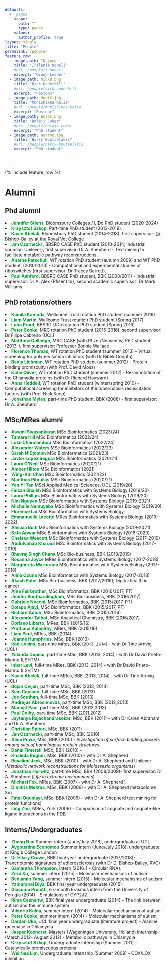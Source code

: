 ```yaml
---
defaults:
  # _pages
  - scope:
      path: ""
      type: pages
    values:
      author_profile: true
layout: single
title: "People"
permalink: /people/
feature_row:
  - image_path: IN.jpeg
    title: "Irilenia Nobeli"
    #url: /people/i-nobeli
    excerpt: "Group Leader"
  - image_path: NickU.png
    title: "Nick Underhill"
    #url: /people/nich-underhill
    excerpt: "Postdoc"
  - image_path: MuniK.jpg
    title: "Munishikha Kalia"
    #url: /people/munishikha-kalia
    excerpt: "Postdoc"
  - image_path: BolaC.png
    title: "Bolaji Coker"
    #url: /people/bolaji-coker
    excerpt: "PhD student"
  - image_path: HarryB.jpg
    title: "Harry Boutselakis"
    #url: /people/harry-boutselakis
    excerpt: "PhD student"

 
---
```

{% include feature_row %}

<h1>Alumni</h1>
<h2>Phd alumni</h2>
<li><font color="#009933"><b>Jennifer Stiens</b></font>, Bloomsbury Colleges / LIDo PhD student (2020-2024) </li>
<li><font color="#009933"><b>Krzysztof Szkop</b></font>, Part-time PhD student (2013-2019).  <br> </li>
<li><font color="#009933"><b>Kavin Abelak</b></font>, Bloomsbury PhD student (2014-2018), first supervisor: <a href="http://www.bishopbailey.org/the-group.html">Dr Bishop-Bailey</a> at the Royal Vet College <br> </li>
<li><font color="#009933"><b>Jan Czarnecki </b></font>, BBSRC CASE PhD student (2010-2014; industrial sponsor: Unilever), first supervisor: Dr A. Shepherd - Text mining to facilitate metabolic pathway reconstructions. </li>
<li><font color="#009933"><b>Anathe Patschull</b></font>, WT rotation PhD student (autumn 2009) and WT PhD student, (2010/2013) - Computational and experimental studies of riboswitches (first supervisor: Dr Tracey Barrett). </li>
<li><font color="#009933"><b>Paul Ashford</b></font>, BBSRC CASE PhD student, BBK (2008/2011) - industrial supervisor: Dr A. Alex (Pfizer Ltd), second academic supervisor: Dr Mark Williams </li>

<h2>PhD rotations/others</h2>  
<li><font color="#009933"><b>Kamila Kamuda</b></font>, Wellcome Trust rotation PhD student (summer 2019) </li>
<li><font color="#009933"><b>Liam Martin</b></font>, Wellcome Trust rotation PhD student (Spring 2017) </li>
<li><font color="#009933"><b>Luba Prout</b></font>, BBSRC LIDo rotation PhD student (Spring 2016) </li>
<li><font color="#009933"><b>Peter Cooke</b></font>, MRC rotation PhD student (2015-2016), second supervisor: Dr Filipe Cabreiro (UCL)</li>
<li><font color="#009933"><b>Matthew Colledge</b></font>, MRC CASE (with Pfizer/Neusentis) PhD student (2013-), first supervisor: Professor Bonnie Wallace </li>
<li><font color="#009933"><b>Florence Thomas</b></font>, WT rotation PhD student (summer 2013) - Virtual screening for polymerisation inhibitors (with Dr Bibek Gooptu) </li>
<li> <font color="#009933"><b>Benjy Lichman</b></font>, WT rotation PhD student (summer 2012) - Protein binding promiscuity (with Prof. David Moss) </li>
<li> <font color="#009933"><b>Katie Oliver</b></font>, WT rotation PhD student (summer 2012) - Re-annotation of the Chlamydia proteins (with Dr Richard Hayward) </li>
<li><font color="#009933"><b>Anna Heddell</b></font>, WT rotation PhD student (winter/spring 2010) - Computational screening for inhibitors of the tuberculosis resuscitation factors (with Prof. Nick Keep)</li>
<li><font color="#009933"><b>Jonathan Myles</b></font>, part-time PhD student, BBK (2008) - first supervisor: Dr A. Shepherd </li>

<h2>MSc/MRes alumni</h2>
<li><font color="#009933"><b>Aswini Sivasankaran</b></font> MSc Bioinformatics (2023/24)</li>
<li><font color="#009933"><b>Tamara Hill</b></font> MSc Bioinformatics (2022/24)</li>
<li><font color="#009933"><b>Luke Charalambou</b></font> MSc Bioinformatics (2022/24)</li>
<li><font color="#009933"><b>Alexander Waters</b></font> MSc Bioinformatics (2022/23)</li>
<li><font color="#009933"><b>Sarah N'Djomon</b></font> MSc Bioinformatics (2021/23)</li>
<li><font color="#009933"><b>Javier Lopez Segura</b></font> MSc Bioinformatics (2020/21)</li>
<li><font color="#009933"><b>Laura O'Neill </b></font> MSc Bioinformatics (2020/21)</li>
<li><font color="#009933"><b>Amber Hilton </b></font> MSc Bioinformatics (2021)</li>
<li><font color="#009933"><b>Wing-Kin Chan </b></font> MSc Bioinformatics (2021/22)</li>
<li><font color="#009933"><b>Manthos Pitoulias</b></font> MSc Bioinformatics (2020/21)</li>
<li><font color="#009933"><b>Yen Yi Tan</b></font> MSci Applied Medical Sciences, UCL (2019/20)</li>
<li><font color="#009933"><b>Faizan Shaikh</b></font> MSc Bioinformatics with Systems Biology (2019/20)</li>
<li><font color="#009933"><b>Laura Phillips</b></font> MSc Bioinformatics with Systems Biology (2019/20)</li>
<li><font color="#009933"><b>Nini Nguyen</b></font> MSc Bioinformatics with Systems Biology (2019-2021)</li>
<li><font color="#009933"><b>Michelle Namuyaba</b></font> MSc Bioinformatics with Systems Biology (2019/20)</li>
<li><font color="#009933"><b>Florence Lai</b></font> MSc Bioinformatics with Systems Biology</li>
<li><font color="#009933"><b>Emmanuelle Lacotte</b></font> MRes Bioinformatics with Systems Biology (2019-2022)</li>
<li><font color="#009933"><b>Alessia Boiti</b></font> MSc Bioinformatics with Systems Biology (2019-2021)</li>
<li><font color="#009933"><b>Safa Anwar</b></font> MSc Bioinformatics with Systems Biology (2018-2020)</li>
<li><font color="#009933"><b>Chelsea Wescott</b></font> MSc Bioinformatics with Systems Biology (2017-2019)</li>
<li><font color="#009933"><b>Abdulvahab Kharadi</b></font> MSc Bioinformatics with Systems Biology (2017-2019)</li>
<li><font color="#009933"><b>Bhavraj Singh Chana</b></font> MSc Bio-business, BBK (2018/2019)</li>
<li><font color="#009933"><b>Rosanna Joyce</b> </font>MRes Bioinformatics with Systems Biology (2017-2018)<br></li>
<li><font color="#009933"><b>Margherita Martorana</b> </font>MSc Bioinformatics with Systems Biology (2017-2018)<br></li>
<li><font color="#009933"><b>Alina Ozuna</b> </font>MSc Bioinformatics with Systems Biology (2017-2018)<br></li>
<li><font color="#009933"><b>Akash Patel</b></font>, MSc Bio-business, BBK (2017/2019); Digital health in cancer </li>
<li><font color="#009933"><b>Aine Fairbrother</b></font>, MSc Bioinformatics, BBK (2016/2017, FT)</li>
<li><font color="#009933"><b>Jenifer Suntharalingham</b></font>, MSc Bio-business, BBK (2016/2017) </li>
<li><font color="#009933"><b>Gabriele Nocchi</b></font>, MSc Bioinformatics, BBK (2015/2017, PT)</li>
<li><font color="#009933"><b>Dolapo Ajayi</b></font>, MSc Bioinformatics, BBK (2015/2017, PT)</li>
<li><font color="#009933"><b>Richard Acton</b></font>, MSc Bioinformatics, BBK (2015/2016)</li>
<li><font color="#009933"><b>Alexander Talbot</b></font>, MSc Analytical Chemistry, BBK (2016/2017) </li>
<li><font color="#009933"><b>Doriano Liberto</b></font>, MRes, BBK (2015/16) </li>
<li><font color="#009933"><b>Prathana Kalanithy</b></font>, MRes, BBK (2015/16) </li>
<li><font color="#009933"><b>Liam Paul</b></font>, MRes, BBK (2014) </li>
<li><font color="#009933"><b>Joanne Humphries</b></font>, MSc, BBK (2013) </li>
<li><font color="#009933"><b>Rob Collins</b></font>, part-time MRes, BBK (2013, 2014) - with Dr Tine Arnvig (UCL)</li>
<li><font color="#009933"><b>Yolanda Dopico</b></font>, part-time MSc, BBK (2013, 2014)  - with Dr David Prieto-Marino (LSHTM)</li>
<li><font color="#009933"><b>Inbar Levi</b></font>, full-time MRes, BBK (2013, 2014)  - with Dr David Prieto-Marino (LSHTM)</li>
<li><font color="#009933"><b>Kavin Abelak</b></font>, full-time MRes, BBK (2013, 2014)  - with Dr Tine Arnvig (UCL)</li>
<li><font color="#009933"><b>Bojan Cvijan</b></font>, part-time MSc, BBK (2013, 2014) </li>
<li><font color="#009933"><b>Sam Coulson</b></font>, full-time MSc, BBK (2013) </li>
<li><font color="#009933"><b>Joe Southan</b></font>, full-time MSc, BBK (2013) </li>
<li><font color="#009933"><b>Andrejus Abrosimovas</b></font>, part-time MSc, BBK (2012,2013) </li>
<li><font color="#009933"><b>Manojit Paul</b></font>, part-time MSc, BBK (2012,2013) </li>
<li><font color="#009933"><b>Paul Golby</b></font>, part-time MSc, BBK (2011,2012) </li>
<li><font color="#009933"><b>Jaytanya Rajachandrasekar</b></font>, MSc, BBK (2011) - with Dr Karen Abraham and Dr A. Shepherd </li>
<li><font color="#009933"><b>Christian Spiteri</b></font>, MSc, BBK (2011) </li>
<li><font color="#009933"><b>Jan Czarnecki</b></font>, part-time MSc, BBK (2010) </li>
<li><font color="#009933"><b>Alice Povia</b></font>, MSc, BBK (2010) - <i>Investigation of surface binding pockets among sets of homologous protein structures </i></li>
<li><font color="#009933"><b>Danai Fimereli</b></font>, MSc, BBK (2010) - <i> </i></li>
<li><font color="#009933"><b>Khaleda Begum</b></font>, MSc, BBK (2010) - with Dr A. Shepherd </li>
<li><font color="#009933"><b>Rosalind Jack</b></font>, MSc, BBK (2010) - with Dr A. Shepherd and Unilever (<i>Metabolic network reconstructions for Malassezia organisms</i>)</li>
<li><font color="#009933"><b>Jonathan Hurwitz</b></font>, part-time MSc, BBK (2008/2009)- first supervisor: Dr A. Shepherd (<i>Life in extreme environments</i>) </li>
<li><font color="#009933"><b>Michael Fox</b></font>, MRes, BBK (2007) - with Dr A. Shepherd ) </li>
<li><font color="#009933"><b>Dimitris Mekras</b></font>, MSc, BBK (2006) - with Dr A. Shepherd metabolome 3d)</li>
<li><font color="#009933"><b>Fatai Ogunlayi</b></font>, MSc, BBK (2006) - with Dr A. Shepherd text mining for protein functions) </li>
<li><font color="#009933"><b>Ling Zhu</b></font>, MRes, York (2006) - Comparison of cognate and cognate-like ligand interactions in the PDB </li>
                                

<h2>Interns/Undergraduates</h2>
                                    <li><font color="#009933"><b>Zheng Nim</b></font> Summer intern (June/July 2018), undergraduate at UCL</li>
                                    <li><font color="#009933"><b>Aygoustina Economou</b></font> Summer intern (June/July 2018), undergraduate at King's College London </li>
                                    <li><font color="#009933"><b>Dr Hilary Crowe</b></font>, BBK final year undergraduate (2017/2018)- Trancriptomic signatures of atherosclerosis (with Dr D. Bishop-Bailey, RVC)</li>
                                    <li><font color="#009933"><b>Samantha Thompson</b></font>, intern (2016-) - Circular RNAs</li>
                                    <li><font color="#009933"><b>Zirui Xu</b></font>, summer intern (2015) - Molecular mechanisms of autism</li>
                                    <li><font color="#009933"><b>Benjamin Yang</b></font>, summer intern (2015) - Molecular mechanisms of autism</li>
                                    <li><font color="#009933"><b>Yamuranai Diya</b></font>, BBK final year undergraduate (2015)- </li>
                                    <li><font color="#009933"><b>Giacomo Proietti</b></font>, six-month Erasmus intern from the University of Perugia (2014) - Simulations of CYP2J2</li>
                                    <li><font color="#009933"><b>Rima Cesnaitw</b></font>, BBK final year undergraduate (2014) - The link between autism and the immune system</li>
                                    <li><font color="#009933"><b>Viktoria Kalna</b></font>, summer intern (2014) - Molecular mechanisms of autism</li>
                                    <li><font color="#009933"><b>Peter Cooke</b></font>, summer intern (2014) - Molecular mechanisms of autism</li>
                                    <li><font color="#009933"><b>Dardan Uka</b></font>, UCL final year undergraduate (literature project) - Alanine racemase in Chlamydia</li>
                                    <li><font color="#009933"><b>Jasper Koehorst</b></font>, Masters (Wageningen University, Holland) internship   (March 2012- August 2012) - Metabolic pathways in Chlamydia</li>
  <li><font color="#009933"><b>Krzysztof Szkop</b></font>, Undergraduate internship   (Summer 2011) - Catalytically promiscuous proteins </li>
  <li><font color="#009933"><b>Wei Nee Lim</b></font>, Undergraduate internship   (Summer 2009) - COX/LOX inhibition</li>


